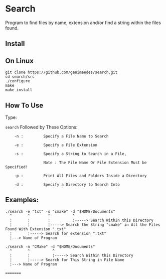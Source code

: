 # Search
Program to find files by name, extension and/or find a string within the files found.

## Install 
## On Linux
```
git clone https://github.com/ganimaedes/search.git
cd search/src
./configure
make
make install
```

## How To Use

Type:

`search` Followed by These Options:
```
	-n : 		 Specify a File Name to Search

	-e : 		 Specify a File Extension

	-s : 		 Specify a String to Search in a File, 

       			 Note : The File Name Or File Extension Must be Specified!

	-p : 		 Print All Files and Folders Inside a Directory

	-d : 		 Specify a Directory to Search Into
```

## Examples:
```
./search -e "txt" -s "cmake" -d "$HOME/Documents"
  ^       ^        ^          ^
  ¦       ¦        ¦          ¦-----> Search Within this Directory
  ¦       ¦        ¦-----> Search the String "cmake" in All the Files Found With Extension ".txt"
  ¦       ¦-----> Search for extension ".txt"
  ¦---> Name of Program

./search -n "CMake" -d "$HOME/Documents"
  ^       ^          ^
  ¦       ¦          ¦-----> Search Within this Directory
  ¦       ¦-----> Search for This String in File Name
  ¦---> Name of Program

=======
```

